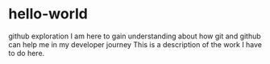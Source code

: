 # hello-world
github exploration
I am here to gain understanding about how git and github can help me in my developer journey
This is a description of the work I have to do here.
